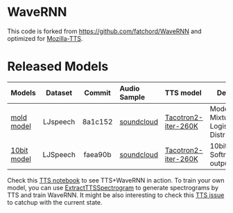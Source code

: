 # WaveRNN

This code is forked from https://github.com/fatchord/WaveRNN and optimized for [Mozilla-TTS](https://github.com/mozilla/TTS).

# Released Models
| Models        |Dataset | Commit            | Audio Sample  | TTS model | Details|
| ------------- |:------:|:-----------------:|:--------------|:--------|--------- |
| [mold model](https://drive.google.com/drive/folders/1wpPn3a0KQc6EYtKL0qOi4NqEmhML71Ve?usp=sharing) |LJspeech| 8a1c152 | [soundcloud](https://soundcloud.com/user-565970875/ljspeech-logistic-wavernn) | [Tacotron2-iter-260K](https://drive.google.com/drive/folders/1FJRjGDAqWIyZRX4CsppaIPEW8UWXCWzF) | Model with Mixture of Logistic Distribution |
| [10bit model](https://drive.google.com/drive/folders/1VnTJfg2zmvochFNyX7oyUv9TFq6JsnVp?usp=sharing) | LJSpeech | faea90b | [soundcloud](https://soundcloud.com/user-565970875/commonvoice-1) | [Tacotron2-iter-260K](https://drive.google.com/drive/folders/1FJRjGDAqWIyZRX4CsppaIPEW8UWXCWzF) | 10bit Softmax output |

Check this [TTS notebook](https://github.com/mozilla/TTS/blob/master/notebooks/Benchmark.ipynb) to see TTS+WaveRNN in action. 
To train your own model, you can use [ExtractTTSSpectrogram](https://github.com/erogol/WaveRNN/blob/master/notebooks/ExtractTTSpectrogram.ipynb) to generate spectrograms by TTS and train WaveRNN.
It might be also interesting to check this [TTS issue](https://github.com/mozilla/TTS/issues/26) to catchup with the current state.
